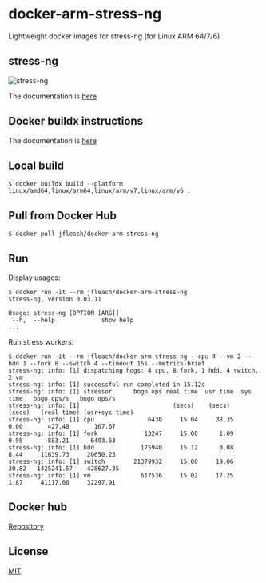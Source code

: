 # docker-arm-stress-ng
Lightweight docker images for stress-ng (for Linux ARM 64/7/6)

## stress-ng

![stress-ng](http://kernel.ubuntu.com/~cking/stress-ng/stress-ng-small.png)

The documentation is [here](http://kernel.ubuntu.com/~cking/stress-ng/)

## Docker buildx instructions

The documentation is [here](https://community.arm.com/developer/tools-software/tools/b/tools-software-ides-blog/posts/getting-started-with-docker-for-arm-on-linux/)

## Local build

```
$ docker buildx build --platform linux/amd64,linux/arm64,linux/arm/v7,linux/arm/v6 .
```

## Pull from Docker Hub

```
$ docker pull jfleach/docker-arm-stress-ng
```

## Run

Display usages:

```
$ docker run -it --rm jfleach/docker-arm-stress-ng
stress-ng, version 0.03.11

Usage: stress-ng [OPTION [ARG]]
 --h,  --help             show help
...
```

Run stress workers:

```
$ docker run -it --rm jfleach/docker-arm-stress-ng --cpu 4 --vm 2 --hdd 1 --fork 8 --switch 4 --timeout 15s --metrics-brief
stress-ng: info: [1] dispatching hogs: 4 cpu, 8 fork, 1 hdd, 4 switch, 2 vm
stress-ng: info: [1] successful run completed in 15.12s
stress-ng: info: [1] stressor      bogo ops real time  usr time  sys time   bogo ops/s   bogo ops/s
stress-ng: info: [1]                          (secs)    (secs)    (secs)   (real time) (usr+sys time)
stress-ng: info: [1] cpu               6430     15.04     38.35      0.00       427.40       167.67
stress-ng: info: [1] fork             13247     15.00      1.09      0.95       883.21      6493.63
stress-ng: info: [1] hdd             175940     15.12      0.08      8.44     11639.73     20650.23
stress-ng: info: [1] switch        21379932     15.00     19.06     30.82   1425241.57    428627.35
stress-ng: info: [1] vm              617536     15.02     17.25      1.87     41117.00     32297.91
```

## Docker hub

[Repository](https://hub.docker.com/repository/docker/jfleach/docker-arm-stress-ng)

## License

[MIT](LICENSE)
